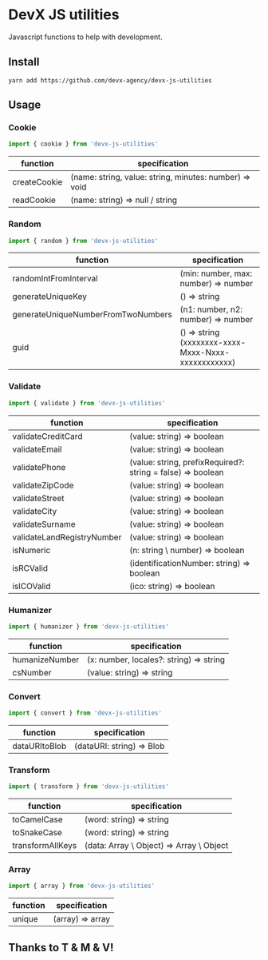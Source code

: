 # DevX JS utilities
Javascript functions to help with development.

## Install
```git
yarn add https://github.com/devx-agency/devx-js-utilities
```

## Usage
### Cookie
```javascript
import { cookie } from 'devx-js-utilities'
```
function | specification
---|---
createCookie | (name: string, value: string, minutes: number) => void
readCookie | (name: string) => null / string

### Random
```javascript
import { random } from 'devx-js-utilities'
```
function | specification
---|---
randomIntFromInterval | (min: number, max: number) => number
generateUniqueKey | () => string
generateUniqueNumberFromTwoNumbers | (n1: number, n2: number) => number
guid | () => string (xxxxxxxx-xxxx-Mxxx-Nxxx-xxxxxxxxxxxx)

### Validate
```javascript
import { validate } from 'devx-js-utilities'
```
function | specification
---|---
validateCreditCard | (value: string) => boolean
validateEmail | (value: string) => boolean
validatePhone | (value: string, prefixRequired?: string = false) => boolean
validateZipCode | (value: string) => boolean
validateStreet | (value: string) => boolean
validateCity | (value: string) => boolean
validateSurname | (value: string) => boolean
validateLandRegistryNumber | (value: string) => boolean
isNumeric | (n: string \ number) => boolean
isRCValid | (identificationNumber: string) => boolean
isICOValid | (ico: string) => boolean

### Humanizer
```javascript
import { humanizer } from 'devx-js-utilities'
```

function | specification
---|---
humanizeNumber | (x: number, locales?: string) => string
csNumber | (value: string) => string

### Convert
```javascript
import { convert } from 'devx-js-utilities'
```

function | specification
---|---
dataURItoBlob | (dataURI: string) => Blob

### Transform
```javascript
import { transform } from 'devx-js-utilities'
```

function | specification
---|---
toCamelCase | (word: string) => string
toSnakeCase | (word: string) => string
transformAllKeys | (data: Array \ Object) => Array \ Object


### Array
```javascript
import { array } from 'devx-js-utilities'
```

function | specification
---|---
unique | (array) => array

## Thanks to T & M & V!
